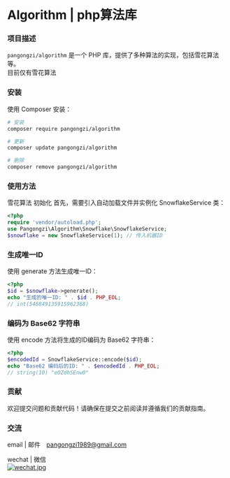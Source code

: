 # Algorithm | php算法库

###  项目描述
`pangongzi/algorithm` 是一个 PHP 库，提供了多种算法的实现，包括雪花算法等。  
目前仅有雪花算法

###  安装

使用 Composer 安装：

```bash
# 安装
composer require pangongzi/algorithm

# 更新
composer update pangongzi/algorithm

# 删除
composer remove pangongzi/algorithm

```

###  使用方法
雪花算法
初始化 首先，需要引入自动加载文件并实例化 SnowflakeService 类：

```php
<?php
require 'vendor/autoload.php';
use Pangongzi\Algorithm\Snowflake\SnowflakeService;
$snowflake = new SnowflakeService(1); // 传入机器ID
```

### 生成唯一ID
使用 generate 方法生成唯一ID：

```php
<?php
$id = $snowflake->generate();
echo "生成的唯一ID: " . $id . PHP_EOL;
// int(546849135915962368)
```



###  编码为 Base62 字符串
使用 encode 方法将生成的ID编码为 Base62 字符串：

```php
<?php
$encodedId = SnowflakeService::encode($id);
echo "Base62 编码后的ID: " . $encodedId . PHP_EOL;
// string(10) "eOZdhSEnw0"
```


###  贡献
欢迎提交问题和贡献代码！请确保在提交之前阅读并遵循我们的贡献指南。


### 交流
email | 邮件　pangongzi1989@gmail.com  

wechat | 微信    
[![wechat.jpg](https://i.postimg.cc/hvvW2WWw/wechat.jpg)](https://postimg.cc/S2BvKPK7)